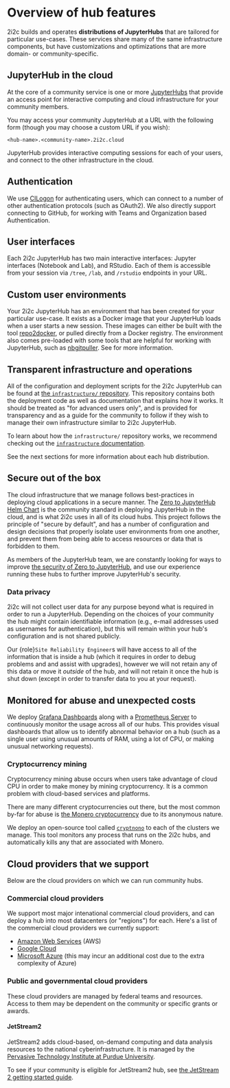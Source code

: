 # Overview of hub features

2i2c builds and operates **distributions of JupyterHubs** that are tailored for particular use-cases.
These services share many of the same infrastructure components, but have customizations and optimizations that are more domain- or community-specific.

## JupyterHub in the cloud

At the core of a community service is one or more [JupyterHubs](https://jupyter.org/hub) that provide an access point for interactive computing and cloud infrastructure for your community members.

You may access your community JupyterHub at a URL with the following form (though you may choose a custom URL if you wish):

```
<hub-name>.<community-name>.2i2c.cloud
```

JupyterHub provides interactive computing sessions for each of your users, and connect to the other infrastructure in the cloud.

## Authentication

We use [CILogon](https://www.cilogon.org/) for authenticating users, which can connect to a number of other authentication protocols (such as OAuth2). We also
directly support connecting to GitHub, for working with Teams and Organization
based Authentication.

## User interfaces

Each 2i2c JupyterHub has two main interactive interfaces: Jupyter interfaces (Notebook and Lab), and RStudio. Each of them is accessible from your session via `/tree`, `/lab`, and `/rstudio` endpoints in your URL.

## Custom user environments

Your 2i2c JupyterHub has an environment that has been created for your particular use-case. It exists as a Docker image that your JupyterHub loads when a user starts a new session. These images can either be built with the tool [repo2docker](https://repo2docker.readthedocs.io/), or pulled directly from a Docker registry. The environment also comes pre-loaded with some tools that are helpful for working with JupyterHub, such as [nbgitpuller](https://jupyterhub.github.io/nbgitpuller). See [](environment/custom) for more information.

## Transparent infrastructure and operations

All of the configuration and deployment scripts for the 2i2c JupyterHub can be found at [the `infrastructure/` repository](https://github.com/2i2c-org/infrastructure). This repository contains both the deployment code as well as documentation that explains how it works. It should be treated as "for advanced users only", and is provided for transparency and as a guide for the community to follow if they wish to manage their own infrastructure similar to 2i2c JupyterHub.

To learn about how the `infrastructure/` repository works, we recommend checking out the [`infrastructure` documentation](inv:infra#index).

See the next sections for more information about each hub distribution.

## Secure out of the box

The cloud infrastructure that we manage follows best-practices in deploying cloud applications in a secure manner.
The [Zero to JupyterHub Helm Chart](https://zero-to-jupyterhub.readthedocs.io/en/latest/) is the community standard in deploying JupyterHub in the cloud, and is what 2i2c uses in all of its cloud hubs.
This project follows the principle of "secure by default", and has a number of configuration and design decisions that properly isolate user environments from one another, and prevent them from being able to access resources or data that is forbidden to them.

As members of the JupyterHub team, we are constantly looking for ways to improve [the security of Zero to JupyterHub](https://zero-to-jupyterhub.readthedocs.io/en/latest/administrator/security.html), and use our experience running these hubs to further improve JupyterHub's security.

### Data privacy

2i2c will not collect user data for any purpose beyond what is required in order to run a JupyterHub.
Depending on the choices of your community the hub might contain identifiable information (e.g., e-mail addresses used as usernames for authentication), but this will remain within your hub's configuration and is not shared publicly.

Our {role}`Site Reliability Engineer`s will have access to all of the information that is inside a hub (which it requires in order to debug problems and and assist with upgrades), however we will not retain any of this data or move it *outside* of the hub, and will not retain it once the hub is shut down (except in order to transfer data to you at your request).

## Monitored for abuse and unexpected costs

We deploy [Grafana Dashboards](https://grafana.com/grafana/dashboards/) along with a [Prometheus Server](https://prometheus.io/) to continuously monitor the usage across all of our hubs.
This provides visual dashboards that allow us to identify abnormal behavior on a hub (such as a single user using unusual amounts of RAM, using a lot of CPU, or making unusual networking requests).

### Cryptocurrency mining

Cryptocurrency mining abuse occurs when users take advantage of cloud CPU in order to make money by mining cryptocurrency.
It is a common problem with cloud-based services and platforms.

There are many different cryptocurrencies out there, but the most common by-far for abuse is [the Monero cryptocurrency](https://www.getmonero.org/) due to its anonymous nature.

We deploy an open-source tool called [`cryptnono`](https://github.com/yuvipanda/cryptnono) to each of the clusters we manage.
This tool monitors any process that runs on the 2i2c hubs, and automatically kills any that are associated with Monero.

## Cloud providers that we support

Below are the cloud providers on which we can run community hubs.

### Commercial cloud providers

We support most major intenational commercial cloud providers, and can deploy a hub into most datacenters (or "regions") for each. Here's a list of the commercial cloud providers we currently support:

- [Amazon Web Services](https://aws.amazon.com/) (AWS)
- [Google Cloud](https://cloud.google.com/)
- [Microsoft Azure](https://azure.microsoft.com/en-us/) (this may incur an additional cost due to the extra complexity of Azure)

### Public and governmental cloud providers

These cloud providers are managed by federal teams and resources.
Access to them may be dependent on the community or specific grants or awards.

#### JetStream2

JetStream2 adds cloud-based, on-demand computing and data analysis resources to the national cyberinfrastructure. It is managed by the [Pervasive Technology Institute at Purdue University](https://pti.iu.edu/).

To see if your community is eligible for JetStream2 hub, see [the JetStream 2 getting started guide](https://jetstream-cloud.org/get-started/index.html).
